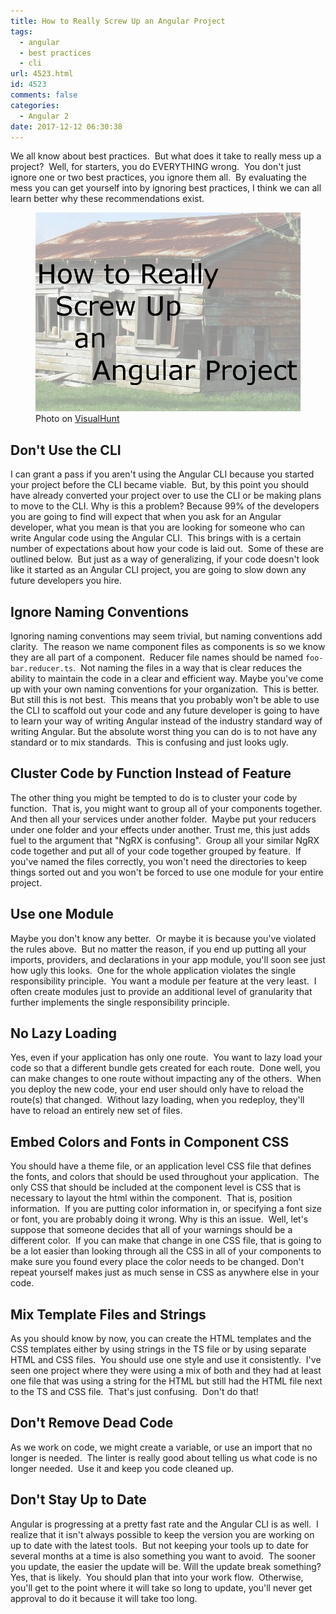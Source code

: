 ```yaml
---
title: How to Really Screw Up an Angular Project
tags:
  - angular
  - best practices
  - cli
url: 4523.html
id: 4523
comments: false
categories:
  - Angular 2
date: 2017-12-12 06:30:38
---
```


We all know about best practices.  But what does it take to really mess up a project?  Well, for starters, you do EVERYTHING wrong.  You don't just ignore one or two best practices, you ignore them all.  By evaluating the mess you can get yourself into by ignoring best practices, I think we can all learn better why these recommendations exist. <figure>![](/uploads/2017/12/2017-12-12.png "How to Really Screw Up an Angular Project") Photo on [VisualHunt](//visualhunt.com/re/f81060)</figure>

<!-- more -->

Don't Use the CLI
-----------------

I can grant a pass if you aren't using the Angular CLI because you started your project before the CLI became viable.  But, by this point you should have already converted your project over to use the CLI or be making plans to move to the CLI. Why is this a problem? Because 99% of the developers you are going to find will expect that when you ask for an Angular developer, what you mean is that you are looking for someone who can write Angular code using the Angular CLI.  This brings with is a certain number of expectations about how your code is laid out.  Some of these are outlined below.  But just as a way of generalizing, if your code doesn't look like it started as an Angular CLI project, you are going to slow down any future developers you hire.

Ignore Naming Conventions
-------------------------

Ignoring naming conventions may seem trivial, but naming conventions add clarity.  The reason we name component files as components is so we know they are all part of a component.  Reducer file names should be named `foo-bar.reducer.ts`.  Not naming the files in a way that is clear reduces the ability to maintain the code in a clear and efficient way. Maybe you've come up with your own naming conventions for your organization.  This is better.  But still this is not best.  This means that you probably won't be able to use the CLI to scaffold out your code and any future developer is going to have to learn your way of writing Angular instead of the industry standard way of writing Angular. But the absolute worst thing you can do is to not have any standard or to mix standards.  This is confusing and just looks ugly.

Cluster Code by Function Instead of Feature
-------------------------------------------

The other thing you might be tempted to do is to cluster your code by function.  That is, you might want to group all of your components together.  And then all your services under another folder.  Maybe put your reducers under one folder and your effects under another. Trust me, this just adds fuel to the argument that "NgRX is confusing".  Group all your similar NgRX code together and put all of your code together grouped by feature.  If you've named the files correctly, you won't need the directories to keep things sorted out and you won't be forced to use one module for your entire project.

Use one Module
--------------

Maybe you don't know any better.  Or maybe it is because you've violated the rules above.  But no matter the reason, if you end up putting all your imports, providers, and declarations in your app module, you'll soon see just how ugly this looks.  One for the whole application violates the single responsibility principle.  You want a module per feature at the very least.  I often create modules just to provide an additional level of granularity that further implements the single responsibility principle.

No Lazy Loading
---------------

Yes, even if your application has only one route.  You want to lazy load your code so that a different bundle gets created for each route.  Done well, you can make changes to one route without impacting any of the others.  When you deploy the new code, your end user should only have to reload the route(s) that changed.  Without lazy loading, when you redeploy, they'll have to reload an entirely new set of files.

Embed Colors and Fonts in Component CSS
---------------------------------------

You should have a theme file, or an application level CSS file that defines the fonts, and colors that should be used throughout your application.  The only CSS that should be included at the component level is CSS that is necessary to layout the html within the component.  That is, position information.  If you are putting color information in, or specifying a font size or font, you are probably doing it wrong. Why is this an issue.  Well, let's suppose that someone decides that all of your warnings should be a different color.  If you can make that change in one CSS file, that is going to be a lot easier than looking through all the CSS in all of your components to make sure you found every place the color needs to be changed. Don't repeat yourself makes just as much sense in CSS as anywhere else in your code.

Mix Template Files and Strings
------------------------------

As you should know by now, you can create the HTML templates and the CSS templates either by using strings in the TS file or by using separate HTML and CSS files.  You should use one style and use it consistently.  I've seen one project where they were using a mix of both and they had at least one file that was using a string for the HTML but still had the HTML file next to the TS and CSS file.  That's just confusing.  Don't do that!

Don't Remove Dead Code
----------------------

As we work on code, we might create a variable, or use an import that no longer is needed.  The linter is really good about telling us what code is no longer needed.  Use it and keep you code cleaned up.

Don't Stay Up to Date
---------------------

Angular is progressing at a pretty fast rate and the Angular CLI is as well.  I realize that it isn't always possible to keep the version you are working on up to date with the latest tools.  But not keeping your tools up to date for several months at a time is also something you want to avoid.  The sooner you update, the easier the update will be. Will the update break something?  Yes, that is likely.  You should plan that into your work flow.  Otherwise, you'll get to the point where it will take so long to update, you'll never get approval to do it because it will take too long.

